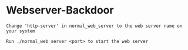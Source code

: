 # Webserver-Backdoor

```
Change 'http-server' in normal_web_server to the web server name on your system
```
```
Run ./normal_web server <port> to start the web server
```
